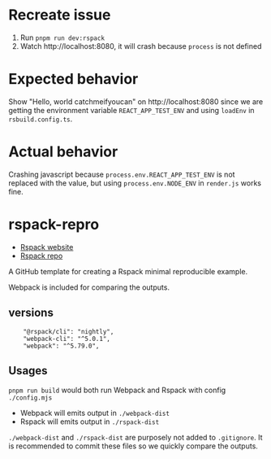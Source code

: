 # Recreate issue

1. Run `pnpm run dev:rspack`
2. Watch http://localhost:8080, it will crash because `process` is not defined

# Expected behavior

Show "Hello, world catchmeifyoucan" on http://localhost:8080 since we are getting the environment variable `REACT_APP_TEST_ENV` and using `loadEnv` in `rsbuild.config.ts`.

# Actual behavior

Crashing javascript because `process.env.REACT_APP_TEST_ENV` is not replaced with the value, but using `process.env.NODE_ENV` in `render.js` works fine.

# rspack-repro

- [Rspack website](https://www.rspack.dev/)
- [Rspack repo](https://github.com/web-infra-dev/rspack)

A GitHub template for creating a Rspack minimal reproducible example.

Webpack is included for comparing the outputs.

## versions

```
    "@rspack/cli": "nightly",
    "webpack-cli": "^5.0.1",
    "webpack": "^5.79.0",
```

## Usages

`pnpm run build` would both run Webpack and Rspack with config `./config.mjs`

- Webpack will emits output in `./webpack-dist`
- Rspack will emits output in `./rspack-dist`

`./webpack-dist` and `./rspack-dist` are purposely not added to `.gitignore`.
It is recommended to commit these files so we quickly compare the outputs.
